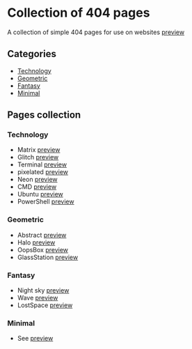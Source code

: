 # Collection of 404 pages
A collection of simple 404 pages for use on websites
[preview](https://mjavadh.github.io/Collection-of-404-pages/)

## Categories

- [Technology](#Technolog)
- [Geometric](#Geometric)
- [Fantasy](#Fantasy)
- [Minimal](#Minimal)

## Pages collection

### Technology 
- Matrix [preview](https://mjavadh.github.io/Collection-of-404-pages/Technology/Matrix/index.html)
- Glitch [preview](https://mjavadh.github.io/Collection-of-404-pages/Technology/Glitch/index.html)
- Terminal [preview](https://mjavadh.github.io/Collection-of-404-pages/Technology/Terminal/index.html)
- pixelated [preview](https://mjavadh.github.io/Collection-of-404-pages/Technology/pixelated/index.html)
- Neon [preview](https://mjavadh.github.io/Collection-of-404-pages/Technology/Neon/index.html)
- CMD [preview](https://mjavadh.github.io/Collection-of-404-pages/Technology/CMD/index.html)
- Ubuntu [preview](https://mjavadh.github.io/Collection-of-404-pages/Technology/Ubuntu/index.html)
- PowerShell [preview](https://mjavadh.github.io/Collection-of-404-pages/Technology/PowerShell/index.html)
    
### Geometric
- Abstract [preview](https://mjavadh.github.io/Collection-of-404-pages/Geometric/Abstract/index.html)
- Halo [preview](https://mjavadh.github.io/Collection-of-404-pages/Geometric/Halo/index.html)
- OopsBox [preview](https://mjavadh.github.io/Collection-of-404-pages/Geometric/OopsBox/index.html)
- GlassStation [preview](https://mjavadh.github.io/Collection-of-404-pages/Geometric/GlassStation/index.html)

### Fantasy 
- Night sky [preview](https://mjavadh.github.io/Collection-of-404-pages/Fantasy/Night%20sky/index.html)
- Wave [preview](https://mjavadh.github.io/Collection-of-404-pages/Fantasy/Wave/index.html)
- LostSpace [preview](https://mjavadh.github.io/Collection-of-404-pages/Fantasy/LostSpace/index.html)

### Minimal
- See [preview](https://mjavadh.github.io/Collection-of-404-pages/Minimal/See/index.html)
